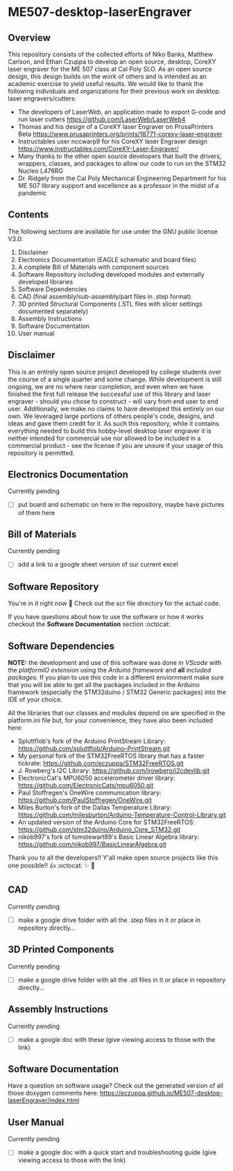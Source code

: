 # ME507-desktop-laserEngraver

## Overview

This repository consists of the collected efforts of Niko Banks, Matthew Carlson, and Ethan Czuppa to develop an open source, desktop, CoreXY laser engraver for the ME 507 class at Cal Poly SLO. As an open source design, this design builds on the work of others and is intended as an academic exercise to yield useful results. We would like to thank the following individuals and organizations for their previous work on desktop laser engravers/cutters:
  * The developers of LaserWeb, an application made to export G-code and run laser cutters https://github.com/LaserWeb/LaserWeb4
  * Thomas and his design of a CoreXY laser Engraver on PrusaPrinters Beta https://www.prusaprinters.org/prints/18771-corexy-laser-engraver
  * Instructables user nccwarp9 for his CoreXY laser Engraver design https://www.instructables.com/CoreXY-Laser-Engraver/
  * Many thanks to the other open source developers that built the drivers, wrappers, classes, and packages to allow our code to run on the STM32 Nucleo L476RG 
  * Dr. Ridgely from the Cal Poly Mechanical Engineering Department for his ME 507 library support and excellence as a professor in the midst of a pandemic
  
## Contents

The following sections are available for use under the GNU public license V3.0:
   1.  Disclaimer
   2.  Electronics Documentation (EAGLE schematic and board files)
   3.  A complete Bill of Materials with component sources
   4.  Software Repository including developed modules and externally developed libraries
   5.  Software Dependencies
   6.  CAD (final assembly/sub-assembly/part files in .step format)
   7.  3D printed Structural Components (.STL files with slicer settings documented separately)
   8.  Assembly Instructions
   9.  Software Documentation
   10. User manual
   
## Disclaimer

This is an entirely open source project developed by college students over the course of a single quarter and some change. While development is still ongoing, we are no where near completion, and even when we have finished the first full release the successful use of this library and laser engraver - should you chose to construct - will vary from end user to end user. Additionally, we make no claims to have developed this entirely on our own. We leveraged large portions of others people's code, designs, and ideas and gave them credit for it. As such this repository, while it contains everything needed to build this hobby-level desktop laser engraver it is neither intended for commercial use nor allowed to be included in a commercial product - see the license if you are unsure if your usage of this repository is permitted. 

## Electronics Documentation
Currently pending
- [ ] put board and schematic on here in the repository, maybe have pictures of them here 

## Bill of Materials
Currently pending
- [ ] add a link to a google sheet version of our current excel

## Software Repository

You're in it right now :tada: Check out the *scr* file directory for the actual code.

If you have questions about how to use the software or how it works checkout the **Software Documentation** section :octocat: 

## Software Dependencies 

**NOTE:** the development and use of this software was done in *VScode* with the *platformIO extension* using the *Arduino framework* and **all** *included packages.* If you plan to use this code in a different enviornment make sure that you will be able to get all the packages included in the Arduino framework (especially the STM32duino / STM32 Generic packages) into the IDE of your choice.

All the libraries that our classes and modules depend on are specified in the platform.ini file but, for your convenience, they have also been included here:

* Spluttflob's fork of the Arduino PrintStream Library: https://github.com/spluttflob/Arduino-PrintStream.git
* My personal fork of the STM32FreeRTOS library that has a faster tickrate: https://github.com/eczuppa/STM32FreeRTOS.git
* J. Rowberg's I2C Library: https://github.com/jrowberg/i2cdevlib.git
* ElectronicCat's MPU6050 accelerometer driver library: https://github.com/ElectronicCats/mpu6050.git
* Paul Stoffregen's OneWire communication library: https://github.com/PaulStoffregen/OneWire.git
* Miles Burton's fork of the Dallas Temperature Library: https://github.com/milesburton/Arduino-Temperature-Control-Library.git
* An updated version of the Arduino Core for STM32FreeRTOS: https://github.com/stm32duino/Arduino_Core_STM32.git
* nikob997's fork of tomstewart89's Basic Linear Algebra library: https://github.com/nikob997/BasicLinearAlgebra.git

Thank you to all the developers!! Y'all make open source projects like this one possible!! :+1: :octocat: :sparkles: :tada:  

## CAD
Currently pending
- [ ] make a google drive folder with all the .step files in it or place in repository directly...

## 3D Printed Components
Currently pending
- [ ] make a google drive folder with all the .stl files in it or place in repository directly...

## Assembly Instructions
Currently pending
- [ ] make a google doc with these (give viewing access to those with the link)

## Software Documentation
Have a question on software usage? 
Check out the generated version of all those doxygen comments here: https://eczuppa.github.io/ME507-desktop-laserEngraver/index.html
  
## User Manual 
Currently pending
- [ ] make a google doc with a quick start and troubleshooting guide (give viewing access to those with the link)
